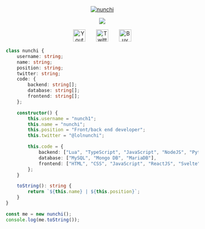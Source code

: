 <!-- BANNER -->
<p align="center">
  <a href="https://github.com/nunch1">
    <img src="https://i.pinimg.com/736x/f2/fb/df/f2fbdf2f24b519b78b95db400f51975e.jpg" alt="nunchi" /></a>
</p>

<!-- PROFILE GIF -->
<p align="center">
  <a href="https://github.com/nunch1/nunchi">
    <img src="https://readme-typing-svg.demolab.com/?lines=Nunchi;Welcome+to+my+profile!;Front%2Fback+end+developer&font=Fira%20Code&center=true&width=440&height=45&color=2284F7&vCenter=true&pause=1000&size=22" /></a>
</p>


<!-- SOCIAL ICONS -->
<p align="center">
  <a href="https://www.youtube.com/@chewiemm"><img width="32px" alt="Youtube" title="Youtube" src="https://i.imgur.com/10SJUfU.png"/></a>
  &#8287;&#8287;&#8287;&#8287;&#8287;
  <a href="https://x.com/lolnunchi"><img width="32px" alt="Twitter" title="Twitter" src="https://i.imgur.com/TaKMlzZ.png"/></a>
  &#8287;&#8287;&#8287;&#8287;&#8287;
  <a href="https://buymeacoffee.com/chewieem"><img width="32px" alt="Buy Me Coffee" title="Buy me a coffee" src="https://i.imgur.com/vC6gVJn.png"/></a>
</p>


<!-- SPOTIFY -->
<!-- <p align="center">
  <a href="https://chewieem.pythonanywhere.com/link">
    <img
      src="https://chewieem.pythonanywhere.com?scan=true&eq_color=2284F7&theme=dark"
      alt="Current Spotify Song"
    />
  </a>
</p>


<!-- INTRODUCING SECTIONS -->
```typescript
class nunchi {
    username: string;
    name: string;
    position: string;
    twitter: string;
    code: {
        backend: string[];
        database: string[];
        frontend: string[];
    };

    constructor() {
        this.username = "nunch1";
        this.name = "nunchi";
        this.position = "Front/back end developer";
        this.twitter = "@lolnunchi";

        this.code = {
            backend: ["Lua", "TypeScript", "JavaScript", "NodeJS", "Python", "C#"],
            database: ["MySQL", "Mongo DB", "MariaDB"],
            frontend: ["HTML", "CSS", "JavaScript", "ReactJS", "Svelte", "Vue", "Bootstrap", "TailwindCSS"],
        };
    }

    toString(): string {
        return `${this.name} | ${this.position}`;
    }
}

const me = new nunchi();
console.log(me.toString());



```

